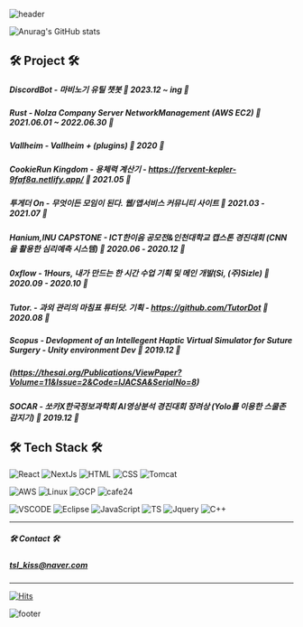 ![header](https://capsule-render.vercel.app/api?type=waving&color=timeGradient&text=Hardbird%20World&animation=twinkling&fontColor=000000&fontSize=40&fontAlign=80)


![Anurag's GitHub stats](https://github-readme-stats.vercel.app/api?username=HardBird&show_icons=true&theme=radical)

## 🛠 Project 🛠 
##### DiscordBot - 마비노기 유틸 챗봇 👣 2023.12 ~ ing 👣
##### Rust - Nolza Company Server NetworkManagement (AWS EC2) 👣 2021.06.01 ~ 2022.06.30 👣

##### Vallheim - Vallheim + (plugins) 👣 2020 👣
##### CookieRun Kingdom - 용체력 계산기 - https://fervent-kepler-9faf8a.netlify.app/ 👣 2021.05 👣

##### 투게더 On - 무엇이든 모임이 된다. 웹/앱서비스 커뮤니티 사이트 👣 2021.03 - 2021.07 👣 
##### Hanium,INU CAPSTONE - ICT한이음 공모전&인천대학교 캡스톤 경진대회  (CNN을 활용한 심리예측 시스템) 👣 2020.06 - 2020.12 👣 
##### 0xflow - 1Hours, 내가 만드는 한 시간 수업 기획 및 메인 개발(Si, (주)Sizle) 👣 2020.09 - 2020.10 👣
##### Tutor. - 과외 관리의 마침표 튜터닷. 기획 - https://github.com/TutorDot 👣 2020.08 👣 
##### Scopus - Devlopment of an Intellegent Haptic Virtual Simulator for Suture Surgery - Unity environment Dev 👣 2019.12 👣
##### (https://thesai.org/Publications/ViewPaper?Volume=11&Issue=2&Code=IJACSA&SerialNo=8)
##### SOCAR - 쏘카X한국정보과학회 AI영상분석 경진대회 장려상 (Yolo를 이용한 스쿨존 감지기) 👣 2019.12 👣

## 🛠 Tech Stack 🛠 
<img alt="React" src ="https://img.shields.io/badge/React-61DAFB.svg?&style=for-the-badge&logo=React&logoColor=white"/> <img alt="NextJs" src ="https://img.shields.io/badge/NextJs-000000.svg?&style=for-the-badge&logo=Next.Js&logoColor=white"/>  <img alt="HTML" src ="https://img.shields.io/badge/HTML5-E34F26.svg?&style=for-the-badge&logo=HTML5&logoColor=white"/>
<img alt="CSS" src ="https://img.shields.io/badge/CSS3-1572B6.svg?&style=for-the-badge&logo=CSS3&logoColor=white"/>
<img alt="Tomcat" src ="https://img.shields.io/badge/Apache Tomcat-F8DC75.svg?&style=for-the-badge&logo=ApacheTomcat&logoColor=black"/> 

<img alt="AWS" src ="https://img.shields.io/badge/Amazon AWS-232F3E.svg?&style=for-the-badge&logo=AmazonAWS&logoColor=white"/> <img alt="Linux" src ="https://img.shields.io/badge/LinuxGSM-FCC624.svg?&style=for-the-badge&logo=Linux&logoColor=black"/> <img alt="GCP" src ="https://img.shields.io/badge/Google Cloud Platform-4285F4.svg?&style=for-the-badge&logo=GoogleCloud&logoColor=white"/> <img alt="cafe24" src ="https://img.shields.io/badge/CAFE24-336633.svg?&style=for-the-badge&logo=HomeAssistantCommunityStore&logoColor=white"/>

<img alt="VSCODE" src ="https://img.shields.io/badge/Vs Code-007ACC.svg?&style=for-the-badge&logo=VisualStudioCode&logoColor=white"/> <img alt="Eclipse" src ="https://img.shields.io/badge/Eclipse-2C2255.svg?&style=for-the-badge&logo=EclipseIDE&logoColor=white"/>  <img alt="JavaScript" src ="https://img.shields.io/badge/JavaScript-F7DF1E.svg?&style=for-the-badge&logo=JavaScript&logoColor=white"/> 
<img alt="TS" src ="https://img.shields.io/badge/TypeScript-3178C6.svg?&style=for-the-badge&logo=TypeScript&logoColor=white"/> 
<img alt="Jquery" src ="https://img.shields.io/badge/jQuery-0769AD.svg?&style=for-the-badge&logo=jQuery&logoColor=white"/> 
<img alt="C++" src ="https://img.shields.io/badge/C++-00599C.svg?&style=for-the-badge&logo=C&logoColor=white"/> 
***

##### 🛠 Contact 🛠
##### tsl_kiss@naver.com 
* * * 


[![Hits](https://hits.seeyoufarm.com/api/count/incr/badge.svg?url=https%3A%2F%2Fgithub.com%2FHardBird&count_bg=%23265801&title_bg=%23030303&icon=github.svg&icon_color=%23E7E7E7&title=hits&edge_flat=false)](https://hits.seeyoufarm.com)

![footer](https://capsule-render.vercel.app/api?type=waving&section=footer&color=timeGradient)
<!--
**HardBird/HardBird** is a ✨ _special_ ✨ repository because its `README.md` (this file) appears on your GitHub profile.

Here are some ideas to get you started:

- 🔭 I’m currently working on ...
- 🌱 I’m currently learning ...
- 👯 I’m looking to collaborate on ...
- 🤔 I’m looking for help with ...
- 💬 Ask me about ...
- 📫 How to reach me: ..
- 😄 Pronouns: ...
- ⚡ Fun fact: ...
-->
